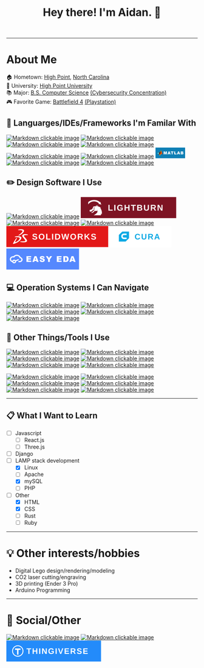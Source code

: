 <div align="center">
    <h1>
        Hey there! I'm Aidan. 👋
    </h1>
    <img src="https://komarev.com/ghpvc/?username=akk20&style=flat-square&color=blue" alt=""/>
</div>

----

# About Me
🏠 Hometown: [High Point](https://www.highpointnc.gov/), [North Carolina](https://www.nc.gov/)  
🏫 University: [High Point University](https://www.highpoint.edu/)  
📚 Major: [B.S. Computer Science](https://www.highpoint.edu/computerscience/) [(Cybersecurity Concentration)](https://www.ibm.com/topics/cybersecurity)  
🎮 Favorite Game: [Battlefield 4](https://www.ea.com/games/battlefield/battlefield-4) [(Playstation)](https://www.playstation.com/en-us/)

## 📜 Languarges/IDEs/Frameworks I'm Familar With
[![Markdown clickable image](https://img.shields.io/badge/C%2B%2B-00599C?style=for-the-badge&logo=c%2B%2B&logoColor=white "C++")](https://en.wikipedia.org/wiki/C%2B%2B)
[![Markdown clickable image](https://img.shields.io/badge/Python-FFD43B?style=for-the-badge&logo=python&logoColor=darkgreen "Python")](https://www.python.org/)
[![Markdown clickable image](https://img.shields.io/badge/MySQL-005C84?style=for-the-badge&logo=mysql&logoColor=white "MySQL")](https://www.mysql.com/)
[![Markdown clickable image](https://img.shields.io/badge/Atom-66595C?style=for-the-badge&logo=Atom&logoColor=white "Atom")](https://atom.io/)
[![Markdown clickable image](https://img.shields.io/badge/PowerShell-5391FE?style=for-the-badge&logo=PowerShell&logoColor=white "PowerShell")](https://docs.microsoft.com/en-us/powershell/)
[![Markdown clickable image](https://img.shields.io/badge/Arduino_IDE-00979D?style=for-the-badge&logo=arduino&logoColor=white "Arduino IDE")](https://www.arduino.cc/en/software)
[![Markdown clickable image](/assets/badges/MATLAB_Badge.png "MATLAB")](https://www.mathworks.com/products/matlab.html)
[![Markdown clickable image](https://img.shields.io/badge/HTML5-E34F26?style=for-the-badge&logo=html5&logoColor=white "HTML5")](https://html.com/html5/)
[![Markdown clickable image](https://img.shields.io/badge/CSS3-1572B6?style=for-the-badge&logo=css3&logoColor=white "CSS3")](https://en.wikipedia.org/wiki/CSS)
<!-- [![Markdown clickable image](https://img.shields.io/badge/PHP-777BB4?style=for-the-badge&logo=php&logoColor=white "PHP")](https://www.php.net/) -->

## ✏️ Design Software I Use
[![Markdown clickable image](https://img.shields.io/badge/Inkscape-000000?style=for-the-badge&logo=Inkscape&logoColor=white "Inkscape")](https://inkscape.org/)
[![Markdown clickable image](/assets/badges/LightBurn_Badge.svg "LightBurn")](https://lightburnsoftware.com/)
[![Markdown clickable image](https://img.shields.io/badge/gimp-5C5543?style=for-the-badge&logo=gimp&logoColor=white "Gimp")](https://www.gimp.org/)
[![Markdown clickable image](https://img.shields.io/badge/blender-%23F5792A.svg?style=for-the-badge&logo=blender&logoColor=white "Blender")](https://www.blender.org/)
[![Markdown clickable image](/assets/badges/SolidWorks_Badge.svg "SolidWorks")](https://www.solidworks.com/)
[![Markdown clickable image](/assets/badges/Cura_Badge.svg "Cura")](https://ultimaker.com/software/ultimaker-cura)
[![Markdown clickable image](/assets/badges/EasyEDA_Badge.svg "EasyEDA")](https://easyeda.com/)

## 💻 Operation Systems I Can Navigate
[![Markdown clickable image](https://img.shields.io/badge/Windows-0078D6?style=for-the-badge&logo=windows&logoColor=white "Windows")](https://www.microsoft.com/en-us/windows)
[![Markdown clickable image](https://img.shields.io/badge/Ubuntu-E95420?style=for-the-badge&logo=ubuntu&logoColor=white "Ubuntu")](https://ubuntu.com/)
[![Markdown clickable image](https://img.shields.io/badge/Android-3DDC84?style=for-the-badge&logo=android&logoColor=white "Android")](https://www.android.com/)
[![Markdown clickable image](https://img.shields.io/badge/iOS-000000?style=for-the-badge&logo=ios&logoColor=white "iOS")](https://www.apple.com/)
[![Markdown clickable image](https://img.shields.io/badge/mac%20os-000000?style=for-the-badge&logo=apple&logoColor=white "Mac OS")](https://www.apple.com/)


## 🔧 Other Things/Tools I Use
[![Markdown clickable image](https://img.shields.io/badge/Arduino-00979D?style=for-the-badge&logo=Arduino&logoColor=white "Arduino")](https://www.arduino.cc/)
[![Markdown clickable image](https://img.shields.io/badge/Raspberry%20Pi-A22846?style=for-the-badge&logo=Raspberry%20Pi&logoColor=white "Raspberry Pi")](https://www.raspberrypi.org/)
[![Markdown clickable image](https://img.shields.io/badge/Discord-7289DA?style=for-the-badge&logo=discord&logoColor=white "Discord")](https://discord.com/)
[![Markdown clickable image](https://img.shields.io/badge/Slack-4A154B?style=for-the-badge&logo=slack&logoColor=white "Slack")](https://slack.com/)
[![Markdown clickable image](https://img.shields.io/badge/Google_Cloud-4285F4?style=for-the-badge&logo=google-cloud&logoColor=white "Google Cloud")](https://cloud.google.com/)
[![Markdown clickable image](https://img.shields.io/badge/Google%20Sheets-34A853?style=for-the-badge&logo=google-sheets&logoColor=white "Google Sheets")](https://www.google.com/sheets/about/)

[![Markdown clickable image](https://img.shields.io/badge/Microsoft_Access-A4373A?style=for-the-badge&logo=microsoft-access&logoColor=white "Microsoft Access")](https://www.microsoft.com/en-us/microsoft-365/access)
[![Markdown clickable image](https://img.shields.io/badge/Microsoft_Excel-217346?style=for-the-badge&logo=microsoft-excel&logoColor=white "Microsoft Excel")](https://www.microsoft.com/en-us/microsoft-365/excel)
[![Markdown clickable image](https://img.shields.io/badge/Microsoft_Office-D83B01?style=for-the-badge&logo=microsoft-office&logoColor=white "Microsoft Office")](https://www.microsoft.com/en-us/microsoft-365)
[![Markdown clickable image](https://img.shields.io/badge/Microsoft_PowerPoint-B7472A?style=for-the-badge&logo=microsoft-powerpoint&logoColor=white "Microsoft PowerPoint")](https://www.microsoft.com/en-us/microsoft-365/powerpoint)
[![Markdown clickable image](https://img.shields.io/badge/Microsoft_Word-2B579A?style=for-the-badge&logo=microsoft-word&logoColor=white "Microsoft Word")](https://www.microsoft.com/en-us/microsoft-365/word)
[![Markdown clickable image](https://img.shields.io/badge/Microsoft_Teams-6264A7?style=for-the-badge&logo=microsoft-teams&logoColor=white "Slack")](https://www.microsoft.com/en-us/microsoft-teams/group-chat-software)

----

## 📋 What I Want to Learn
- [ ] Javascript
    - [ ] React.js
    - [ ] Three.js
- [ ] Django
- [ ] LAMP stack development  
    - [x] Linux
    - [ ] Apache  
    - [x] mySQL
    - [ ] PHP
- [ ] Other
    - [x] HTML
    - [x] CSS
    - [ ] Rust
    - [ ] Ruby

----

# 💡 Other interests/hobbies
- Digital Lego design/rendering/modeling
- CO2 laser cutting/engraving
- 3D printing (Ender 3 Pro)
- Arduino Programming

----

# 💬 Social/Other
[![Markdown clickable image](https://img.shields.io/badge/LinkedIn-0077B5?style=for-the-badge&logo=linkedin&logoColor=white "aidankelley")](https://www.linkedin.com/in/aidankelley/)
[![Markdown clickable image](https://img.shields.io/badge/Instagram-E4405F?style=for-the-badge&logo=instagram&logoColor=white "aidankelley5")](https://www.instagram.com/aidankelley5/)
[![Markdown clickable image](/assets/badges/Thingiverse_Badge.svg "Tactical_Geek")](https://www.thingiverse.com/tactical_geek/designs)
